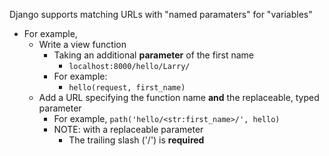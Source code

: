 Django supports matching URLs with "named paramaters" for "variables"
- For example,
	- Write a view function 
		- Taking an additional **parameter** of the first name
			- `localhost:8000/hello/Larry/`
		- For example:
			- `hello(request, first_name)`
	- Add a URL specifying the function name **and** the replaceable, typed parameter
		- For example, `path('hello/<str:first_name>/', hello)`
		- NOTE: with a replaceable parameter
			- The trailing slash ('/') is **required**

